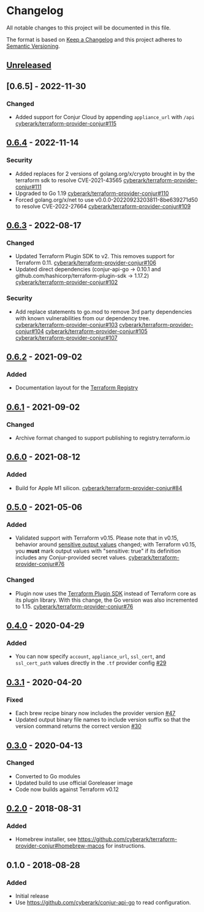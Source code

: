 # Changelog
All notable changes to this project will be documented in this file.

The format is based on [Keep a Changelog](http://keepachangelog.com/en/1.0.0/)
and this project adheres to [Semantic Versioning](http://semver.org/spec/v2.0.0.html).

## [Unreleased]

## [0.6.5] - 2022-11-30
### Changed
- Added support for Conjur Cloud by appending `appliance_url` with `/api` [cyberark/terraform-provider-conjur#115](https://github.com/cyberark/terraform-provider-conjur/pull/115)

## [0.6.4] - 2022-11-14
### Security
- Added replaces for 2 versions of golang.org/x/crypto brought in by the terraform sdk to resolve CVE-2021-43565
  [cyberark/terraform-provider-conjur#111](https://github.com/cyberark/terraform-provider-conjur/pull/111)
- Upgraded to Go 1.19 [cyberark/terraform-provider-conjur#110](https://github.com/cyberark/terraform-provider-conjur/pull/110)
- Forced golang.org/x/net to use v0.0.0-20220923203811-8be639271d50 to resolve CVE-2022-27664
  [cyberark/terraform-provider-conjur#109](https://github.com/cyberark/terraform-provider-conjur/pull/109)

## [0.6.3] - 2022-08-17
### Changed
- Updated Terraform Plugin SDK to v2. This removes support for Terraform 0.11.
  [cyberark/terraform-provider-conjur#106](https://github.com/cyberark/terraform-provider-conjur/pull/106)
- Updated direct dependencies (conjur-api-go -> 0.10.1 and github.com/hashicorp/terraform-plugin-sdk -> 1.17.2)
  [cyberark/terraform-provider-conjur#102](https://github.com/cyberark/terraform-provider-conjur/pull/102)

### Security
- Add replace statements to go.mod to remove 3rd party dependencies with known vulnerabilities from our 
  dependency tree. [cyberark/terraform-provider-conjur#103](https://github.com/cyberark/terraform-provider-conjur/pull/103)
  [cyberark/terraform-provider-conjur#104](https://github.com/cyberark/terraform-provider-conjur/pull/104)
  [cyberark/terraform-provider-conjur#105](https://github.com/cyberark/terraform-provider-conjur/pull/105)
  [cyberark/terraform-provider-conjur#107](https://github.com/cyberark/terraform-provider-conjur/pull/107)

## [0.6.2] - 2021-09-02
### Added
- Documentation layout for the [Terraform Registry](https://registry.terraform.io)

## [0.6.1] - 2021-09-02
### Changed
- Archive format changed to support publishing to registry.terraform.io

## [0.6.0] - 2021-08-12
### Added
- Build for Apple M1 silicon.
  [cyberark/terraform-provider-conjur#84](https://github.com/cyberark/terraform-provider-conjur/issues/84)

## [0.5.0] - 2021-05-06
### Added
- Validated support with Terraform v0.15. Please note that in v0.15, behavior
  around [sensitive output values](https://www.terraform.io/upgrade-guides/0-15.html#sensitive-output-values)
  changed; with Terraform v0.15, you **must** mark output values with
  "sensitive: true" if its definition includes any Conjur-provided secret values.
  [cyberark/terraform-provider-conjur#76](https://github.com/cyberark/terraform-provider-conjur/issues/76)

### Changed
- Plugin now uses the [Terraform Plugin SDK](https://github.com/hashicorp/terraform-plugin-sdk)
  instead of Terraform core as its plugin library. With this change, the Go
  version was also incremented to 1.15.
  [cyberark/terraform-provider-conjur#76](https://github.com/cyberark/terraform-provider-conjur/issues/76)

## [0.4.0] - 2020-04-29
### Added
- You can now specify `account`, `appliance_url`, `ssl_cert`, and `ssl_cert_path` values
  directly in the `.tf` provider config [#29](https://github.com/cyberark/terraform-provider-conjur/issues/29)

## [0.3.1] - 2020-04-20
### Fixed
- Each brew recipe binary now includes the provider version [#47](https://github.com/cyberark/terraform-provider-conjur/issues/47)
- Updated output binary file names to include version suffix so that the
  version command returns the correct version [#30](https://github.com/cyberark/terraform-provider-conjur/issues/30)

## [0.3.0] - 2020-04-13
### Changed
- Converted to Go modules
- Updated build to use official Goreleaser image
- Code now builds against Terraform v0.12

## [0.2.0] - 2018-08-31
### Added
- Homebrew installer, see https://github.com/cyberark/terraform-provider-conjur#homebrew-macos for instructions.

## 0.1.0 - 2018-08-28
### Added
- Initial release
- Use https://github.com/cyberark/conjur-api-go to read configuration.

[Unreleased]: https://github.com/cyberark/terraform-provider-conjur/compare/v0.6.4...HEAD
[0.6.4]: https://github.com/cyberark/terraform-provider-conjur/compare/v0.6.3...v0.6.4
[0.6.3]: https://github.com/cyberark/terraform-provider-conjur/compare/v0.6.2...v0.6.3
[0.6.2]: https://github.com/cyberark/terraform-provider-conjur/compare/v0.6.1...v0.6.2
[0.6.1]: https://github.com/cyberark/terraform-provider-conjur/compare/v0.6.0...v0.6.1
[0.6.0]: https://github.com/cyberark/terraform-provider-conjur/compare/v0.5.0...v0.6.0
[0.5.0]: https://github.com/cyberark/terraform-provider-conjur/compare/v0.4.0...v0.5.0
[0.4.0]: https://github.com/cyberark/terraform-provider-conjur/compare/v0.3.1...v0.4.0
[0.3.1]: https://github.com/cyberark/terraform-provider-conjur/compare/v0.3.0...v0.3.1
[0.3.0]: https://github.com/cyberark/terraform-provider-conjur/compare/v0.2.0...v0.3.0
[0.2.0]: https://github.com/cyberark/terraform-provider-conjur/compare/v0.1.0...v0.2.0
